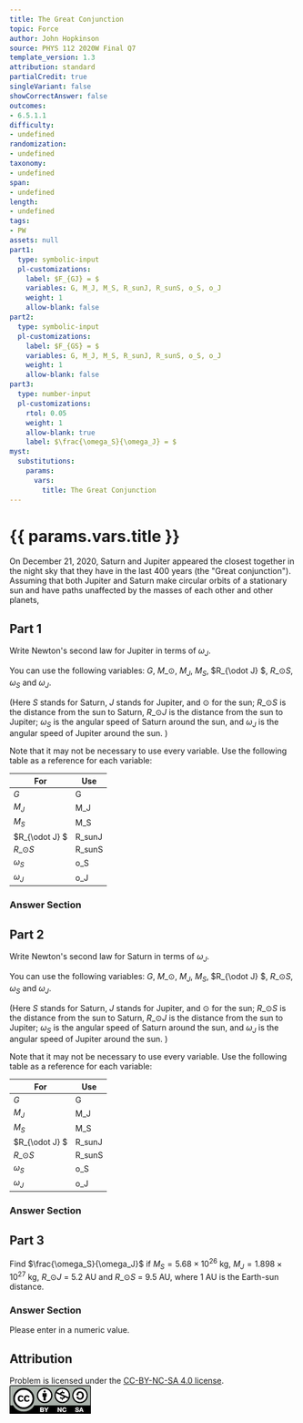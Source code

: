 ```yaml
---
title: The Great Conjunction
topic: Force
author: John Hopkinson
source: PHYS 112 2020W Final Q7
template_version: 1.3
attribution: standard
partialCredit: true
singleVariant: false
showCorrectAnswer: false
outcomes:
- 6.5.1.1
difficulty:
- undefined
randomization:
- undefined
taxonomy:
- undefined
span:
- undefined
length:
- undefined
tags:
- PW
assets: null
part1:
  type: symbolic-input
  pl-customizations:
    label: $F_{GJ} = $
    variables: G, M_J, M_S, R_sunJ, R_sunS, o_S, o_J
    weight: 1
    allow-blank: false
part2:
  type: symbolic-input
  pl-customizations:
    label: $F_{GS} = $
    variables: G, M_J, M_S, R_sunJ, R_sunS, o_S, o_J
    weight: 1
    allow-blank: false
part3:
  type: number-input
  pl-customizations:
    rtol: 0.05
    weight: 1
    allow-blank: true
    label: $\frac{\omega_S}{\omega_J} = $
myst:
  substitutions:
    params:
      vars:
        title: The Great Conjunction
---
```

# {{ params.vars.title }}
On December 21, 2020, Saturn and Jupiter appeared the closest together in the night sky that they have in the last 400 years (the "Great conjunction").  Assuming that both Jupiter and Saturn make circular orbits of a stationary sun and have paths unaffected by the masses of each other and other planets,

## Part 1

Write Newton's second law for Jupiter in terms of $\omega_J$.

You can use the following variables: $G$, $M\_{\odot}$, $M_J$, $M_S$, $R\_{\odot J} $, $R\_{\odot S}$, $\omega_S$ and $\omega_J$.

(Here $S$ stands for Saturn, $J$ stands for Jupiter, and $\odot$ for the sun; $R\_{\odot S}$ is the distance from the sun to Saturn, $R\_{\odot J}$ is the distance from the sun to Jupiter; $\omega_S$ is the angular speed of Saturn around the sun, and $\omega_J$ is the angular speed of Jupiter around the sun. )

Note that it may not be necessary to use every variable. Use the following table as a reference for each variable:

| For  | Use   |
|----------|-------|
| $G$  | G  |
| $M_J$  | M_J  |
| $M_S$ | M_S |
| $R\_{\odot J} $| R_sunJ|
| $R\_{\odot S}$ | R_sunS|
| $\omega_S$| o_S|
| $\omega_J$| o_J|

### Answer Section

## Part 2

Write Newton's second law for Saturn in terms of $\omega_J$.

You can use the following variables: $G$, $M\_{\odot}$, $M_J$, $M_S$, $R\_{\odot J} $, $R\_{\odot S}$, $\omega_S$ and $\omega_J$.

(Here $S$ stands for Saturn, $J$ stands for Jupiter, and $\odot$ for the sun; $R\_{\odot S}$ is the distance from the sun to Saturn, $R\_{\odot J}$ is the distance from the sun to Jupiter; $\omega_S$ is the angular speed of Saturn around the sun, and $\omega_J$ is the angular speed of Jupiter around the sun. )

Note that it may not be necessary to use every variable. Use the following table as a reference for each variable:

| For  | Use   |
|----------|-------|
| $G$  | G  |
| $M_J$  | M_J  |
| $M_S$ | M_S |
| $R\_{\odot J} $| R_sunJ|
| $R\_{\odot S}$ | R_sunS|
| $\omega_S$| o_S|
| $\omega_J$| o_J|

### Answer Section

## Part 3

Find $\frac{\omega_S}{\omega_J}$ if $M_S = 5.68\times 10^{26}$ kg, $M_J = 1.898 \times 10^{27}$ kg, $R\_{\odot J}$ = 5.2 AU and $R\_{\odot S}$ = 9.5 AU, where 1 AU is the Earth-sun distance.

### Answer Section

Please enter in a numeric value.

## Attribution

Problem is licensed under the [CC-BY-NC-SA 4.0 license](https://creativecommons.org/licenses/by-nc-sa/4.0/).<br> ![The Creative Commons 4.0 license requiring attribution-BY, non-commercial-NC, and share-alike-SA license.](https://raw.githubusercontent.com/firasm/bits/master/by-nc-sa.png)